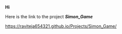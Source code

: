 <strong> Hi </strong>

Here is the link to the project <em><strong>Simon_Game</strong></em>

https://raviteja654321.github.io/Projects/Simon_Game/
